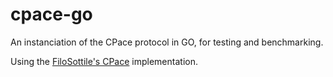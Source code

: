 # cpace-go

An instanciation of the CPace protocol in GO, for testing and benchmarking.

Using the [FiloSottile's CPace](https://github.com/FiloSottile/go-cpace-ristretto255) implementation.
